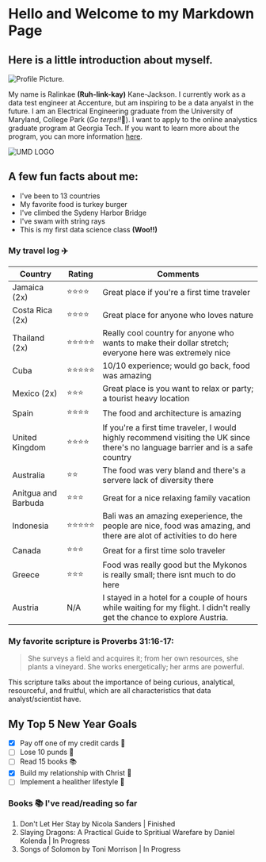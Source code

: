 # Hello and Welcome to my Markdown Page 
## Here is a little introduction about myself. 

![Profile Picture](https://pbs.twimg.com/media/DJKQs3sWAAAKCBd?format=jpg&name=900x900).

My name is Ralinkae **(Ruh-link-kay)** Kane-Jackson. I currently work as a data test engineer at Accenture, but am inspiring to be a data anyalst in the future. I am an Electrical Engineering graduate from the University of Maryland, College Park (*Go terps!!*:turtle:). I want to apply to the online analystics graduate program at Georgia Tech. If you want to learn more about the program, you can more information [here](https://pe.gatech.edu/degrees/analytics/curriculum).

![UMD LOGO](https://umd-brand.transforms.svdcdn.com/production/uploads/images/informal-seal.png?w=512&h=512&auto=compress%2Cformat&fit=crop&dm=1656362660&s=f147c43be06ac2a530c41260819e63a1)

## A few fun facts about me:
* I've been to 13 countries
* My favorite food is turkey burger
* I've climbed the Sydeny Harbor Bridge
* I've swam with string rays
* This is my first data science class **(Woo!!)**

### My travel log :airplane:
| Country | Rating | Comments |
|---------|--------|----------|
| Jamaica (2x) | :star::star::star::star:| Great place if you're a first time traveler|
|Costa Rica (2x) | :star::star::star::star:| Great place for anyone who loves nature |
|Thailand (2x)| :star::star::star::star::star: | Really cool country for anyone who wants to make their dollar stretch; everyone here was extremely nice |
|Cuba | :star::star::star::star::star: | 10/10 experience; would go back, food was amazing |
|Mexico (2x)| :star::star::star:| Great place is you want to relax or party; a tourist heavy location |
|Spain | :star::star::star::star: | The food and architecture is amazing | 
|United Kingdom | :star::star::star::star: | If you're a first time traveler, I would highly recommend visiting the UK since there's no language barrier and is a safe country |
|Australia| :star::star: | The food was very bland and there's a servere lack of diversity there|
| Anitgua and Barbuda | :star::star::star: | Great for a nice relaxing family vacation |
| Indonesia | :star::star::star::star::star: | Bali was an amazing exeperience, the people are nice, food was amazing, and there are alot of activities to do here |
|Canada | :star::star::star: | Great for a first time solo traveler|
|Greece | :star::star::star:| Food was really good but the Mykonos is really small; there isnt much to do here|
|Austria | N/A | I stayed in a hotel for a couple of hours while waiting for my flight. I didn't really get the chance to explore Austria.| 


### My favorite scripture is Proverbs 31:16-17: 
> She surveys a field and acquires it; from her own resources, she plants a vineyard. She works energetically; her arms are powerful. 

This scripture talks about the importance of being curious, analytical, resourceful, and fruitful, which are all characteristics that data analyst/scientist have. 

## My Top 5 New Year Goals 

- [x] Pay off one of my credit cards :tada:
- [ ] Lose 10 punds :muscle:
- [ ] Read 15 books :books:
- [x] Build my relationship with Christ :pray:
- [ ] Implement a healither lifestyle :seedling:

### Books :books: I've read/reading so far 
1. Don't Let Her Stay by Nicola Sanders | Finished
2. Slaying Dragons: A Practical Guide to Spritiual Warefare  by Daniel Kolenda | In Progress
3. Songs of Solomon by Toni Morrison | In Progress



